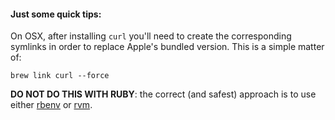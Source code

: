 #### Just some quick tips:

On OSX, after installing `curl` you'll need to create the corresponding symlinks in order to replace Apple's bundled version. This is a simple matter of:

    brew link curl --force
    
**DO NOT DO THIS WITH RUBY**: the correct (and safest) approach is to use either [rbenv](https://github.com/sstephenson/rbenv) or [rvm](https://rvm.io).